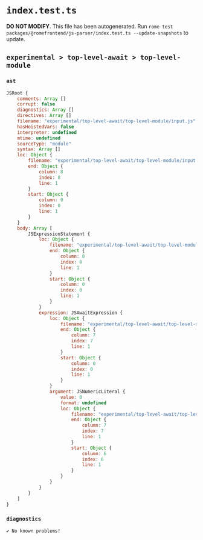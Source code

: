 # `index.test.ts`

**DO NOT MODIFY**. This file has been autogenerated. Run `rome test packages/@romefrontend/js-parser/index.test.ts --update-snapshots` to update.

## `experimental > top-level-await > top-level-module`

### `ast`

```javascript
JSRoot {
	comments: Array []
	corrupt: false
	diagnostics: Array []
	directives: Array []
	filename: "experimental/top-level-await/top-level-module/input.js"
	hasHoistedVars: false
	interpreter: undefined
	mtime: undefined
	sourceType: "module"
	syntax: Array []
	loc: Object {
		filename: "experimental/top-level-await/top-level-module/input.js"
		end: Object {
			column: 8
			index: 8
			line: 1
		}
		start: Object {
			column: 0
			index: 0
			line: 1
		}
	}
	body: Array [
		JSExpressionStatement {
			loc: Object {
				filename: "experimental/top-level-await/top-level-module/input.js"
				end: Object {
					column: 8
					index: 8
					line: 1
				}
				start: Object {
					column: 0
					index: 0
					line: 1
				}
			}
			expression: JSAwaitExpression {
				loc: Object {
					filename: "experimental/top-level-await/top-level-module/input.js"
					end: Object {
						column: 7
						index: 7
						line: 1
					}
					start: Object {
						column: 0
						index: 0
						line: 1
					}
				}
				argument: JSNumericLiteral {
					value: 0
					format: undefined
					loc: Object {
						filename: "experimental/top-level-await/top-level-module/input.js"
						end: Object {
							column: 7
							index: 7
							line: 1
						}
						start: Object {
							column: 6
							index: 6
							line: 1
						}
					}
				}
			}
		}
	]
}
```

### `diagnostics`

```
✔ No known problems!

```
